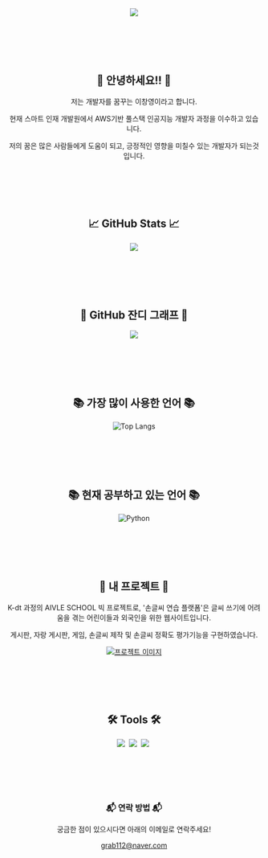 <div align="center">
  <img src="https://capsule-render.vercel.app/api?type=transparent&text=ChangYoung's+GitHub&fontColor=000000&fontSize=20" />

  <br><br><br><br>

  <h2>👋 안녕하세요!! 👋</h2>
  <p>저는 개발자를 꿈꾸는 이창영이라고 합니다. </p>
  <p>현재 스마트 인재 개발원에서 AWS기반 풀스택 인공지능 개발자 과정을 이수하고 있습니다.</p>
  <p>저의 꿈은 많은 사람들에게 도움이 되고, 긍정적인 영향을 미칠수 있는 개발자가 되는것입니다.</p>

  <br><br><br><br>

  <h2>📈 GitHub Stats 📈</h2>
  <img src="https://github-readme-stats.vercel.app/api?username=Chang558&show_icons=true&theme=transparent" />

  <br><br><br><br>

  <h2>🌱 GitHub 잔디 그래프 🌱</h2>
  <img src="https://ghchart.rshah.org/33333/Chang558"/>

  <br><br><br><br>

  <h2>📚 가장 많이 사용한 언어 📚</h2>
  <img src="https://github-readme-stats.vercel.app/api/top-langs/?username=Chang558&layout=donut" alt="Top Langs" />

  <br><br><br><br>

  <h2>📚 현재 공부하고 있는 언어 📚</h2>
  <img alt="Python" src="https://img.shields.io/badge/Python-3776AB.svg?&style=flat-square&logo=Python&logoColor=white"/>

  <br><br><br><br>

  <h2>🚀 내 프로젝트 🚀</h2>
  <p>K-dt 과정의 AIVLE SCHOOL 빅 프로젝트로, '손글씨 연습 플랫폼'은 글씨 쓰기에 어려움을 겪는 어린이들과 외국인을 위한 웹사이트입니다.</p>
  <p>게시판, 자랑 게시판, 게임, 손글씨 제작 및 손글씨 정확도 평가기능을 구현하였습니다.</p>
   <a href="https://github.com/Chang558/kt_aivle_project">
    <img src="https://github.com/Chang558/Chang558/image.png" alt="프로젝트 이미지" />
  </a>


  <br><br><br><br>

  <h2>🛠 Tools 🛠</h2>
  <img src="https://img.shields.io/badge/git-F05033.svg?style=for-the-badge&logo=git&logoColor=white" />&nbsp
  <img src="https://img.shields.io/badge/github-181717.svg?style=for-the-badge&logo=github&logoColor=white" />&nbsp
  <img src="https://img.shields.io/badge/Notion-F3F3F3.svg?style=for-the-badge&logo=notion&logoColor=black" />&nbsp

  <br><br><br><br>

  <h3>📬 연락 방법 📬</h3>
  <p>궁금한 점이 있으시다면 아래의 이메일로 연락주세요!</p>
  <a href="grab112@naver.com">grab112@naver.com</a>
</div>
